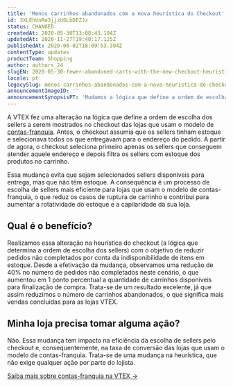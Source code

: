 ```yaml
---
title: 'Menos carrinhos abandonados com a nova heurística do Checkout'
id: 3XLEhUnRe3jjzUGLbDEZJz
status: CHANGED
createdAt: 2020-05-30T13:08:43.104Z
updatedAt: 2020-11-27T19:40:17.125Z
publishedAt: 2020-06-02T18:09:53.394Z
contentType: updates
productTeam: Shopping
author: authors_24
slugEN: 2020-05-30-fewer-abandoned-carts-with-the-new-checkout-heuristic
locale: pt
legacySlug: menos-carrinhos-abandonados-com-a-nova-heuristica-do-checkout
announcementImageID: ''
announcementSynopsisPT: 'Mudamos a lógica que define a ordem de escolha dos sellers para contas-franquia, diminuindo assim carrinhos abandonados.'
---
```


A VTEX fez uma alteração na lógica que define a ordem de escolha dos sellers a serem mostrados no checkout das lojas que usam o modelo de [contas-franquia](https://help.vtex.com/pt/tutorial/what-are-franchise-account-and-seller-white-label--5orlGHyDHGAYciQ64oEgKa). Antes, o checkout assumia que os sellers tinham estoque e selecionava todos os que entregavam para o endereço do pedido. A partir de agora, o checkout seleciona primeiro apenas os sellers que conseguem atender aquele endereço e depois filtra os sellers com estoque dos produtos no carrinho.

Essa mudança evita que sejam selecionados sellers disponíveis para entrega, mas que não têm estoque. A consequência é um processo de escolha de sellers mais eficiente para lojas que usam o modelo de contas-franquia, o que reduz os casos de ruptura de carrinho e contribui para aumentar a rotatividade do estoque e a capilaridade da sua loja.

## Qual é o benefício?
Realizamos essa alteração na heurística do checkout (a lógica que determina a ordem de escolha dos sellers) com o objetivo de reduzir pedidos não completados por conta da indisponibilidade de itens em estoque. Desde a efetivação da mudança, observamos uma redução de 40% no número de pedidos não completados neste cenário, o que aumentou em 1 ponto percentual a quantidade de carrinhos disponíveis para finalização de compra. Trata-se de um resultado excelente, já que assim reduzimos o número de carrinhos abandonados, o que significa mais vendas concluídas para as lojas VTEX.

## Minha loja precisa tomar alguma ação?
Não. Essa mudança tem impacto na eficiência da escolha de sellers pelo checkout e, consequentemente, na taxa de conversão das lojas que usam o modelo de contas-franquia. Trata-se de uma mudança na heurística, que não exige qualquer ação por parte do lojista.

[Saiba mais sobre contas-franquia na VTEX →](https://help.vtex.com/pt/tutorial/what-are-franchise-account-and-seller-white-label--5orlGHyDHGAYciQ64oEgKa)
